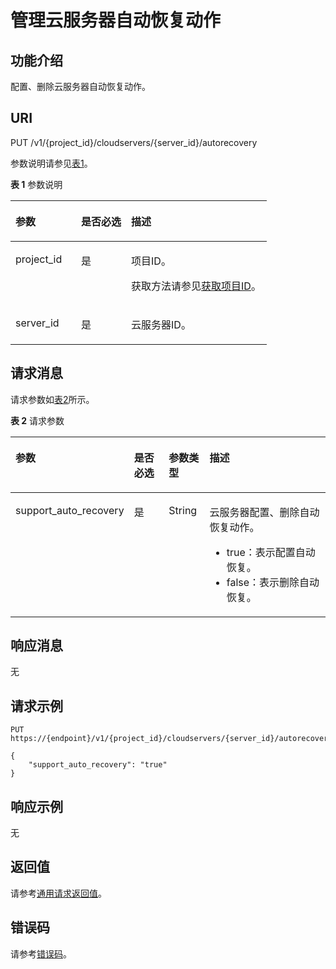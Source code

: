 # 管理云服务器自动恢复动作<a name="ecs_02_0206"></a>

## 功能介绍<a name="zh-cn_topic_0057973216_section42686800"></a>

配置、删除云服务器自动恢复动作。

## URI<a name="zh-cn_topic_0057972837_section48648066"></a>

PUT /v1/\{project\_id\}/cloudservers/\{server\_id\}/autorecovery

参数说明请参见[表1](#table32475667)。

**表 1**  参数说明

<a name="table32475667"></a>
<table><thead align="left"><tr id="row44937496"><th class="cellrowborder" valign="top" width="25.61%" id="mcps1.2.4.1.1"><p id="p16058544"><a name="p16058544"></a><a name="p16058544"></a>参数</p>
</th>
<th class="cellrowborder" valign="top" width="19.509999999999998%" id="mcps1.2.4.1.2"><p id="p25673664"><a name="p25673664"></a><a name="p25673664"></a>是否必选</p>
</th>
<th class="cellrowborder" valign="top" width="54.879999999999995%" id="mcps1.2.4.1.3"><p id="p66300913"><a name="p66300913"></a><a name="p66300913"></a>描述</p>
</th>
</tr>
</thead>
<tbody><tr id="row1664874"><td class="cellrowborder" valign="top" width="25.61%" headers="mcps1.2.4.1.1 "><p id="p637140"><a name="p637140"></a><a name="p637140"></a>project_id</p>
</td>
<td class="cellrowborder" valign="top" width="19.509999999999998%" headers="mcps1.2.4.1.2 "><p id="p51608407"><a name="p51608407"></a><a name="p51608407"></a>是</p>
</td>
<td class="cellrowborder" valign="top" width="54.879999999999995%" headers="mcps1.2.4.1.3 "><p id="p37593705"><a name="p37593705"></a><a name="p37593705"></a>项目ID。</p>
<p id="p1180512217438"><a name="p1180512217438"></a><a name="p1180512217438"></a>获取方法请参见<a href="获取项目ID.md">获取项目ID</a>。</p>
</td>
</tr>
<tr id="row41565035"><td class="cellrowborder" valign="top" width="25.61%" headers="mcps1.2.4.1.1 "><p id="p11324657"><a name="p11324657"></a><a name="p11324657"></a>server_id</p>
</td>
<td class="cellrowborder" valign="top" width="19.509999999999998%" headers="mcps1.2.4.1.2 "><p id="p44882061"><a name="p44882061"></a><a name="p44882061"></a>是</p>
</td>
<td class="cellrowborder" valign="top" width="54.879999999999995%" headers="mcps1.2.4.1.3 "><p id="p11568292"><a name="p11568292"></a><a name="p11568292"></a><span id="text10469105418241"><a name="text10469105418241"></a><a name="text10469105418241"></a>云服务器</span>ID。</p>
</td>
</tr>
</tbody>
</table>

## 请求消息<a name="zh-cn_topic_0057972837_section35179415"></a>

请求参数如[表2](#table10194370103926)所示。

**表 2**  请求参数

<a name="table10194370103926"></a>
<table><thead align="left"><tr id="row2464269103926"><th class="cellrowborder" valign="top" width="27.29272927292729%" id="mcps1.2.5.1.1"><p id="p65388140103926"><a name="p65388140103926"></a><a name="p65388140103926"></a>参数</p>
</th>
<th class="cellrowborder" valign="top" width="12.991299129912989%" id="mcps1.2.5.1.2"><p id="p2158837123413"><a name="p2158837123413"></a><a name="p2158837123413"></a>是否必选</p>
</th>
<th class="cellrowborder" valign="top" width="13.301330133013304%" id="mcps1.2.5.1.3"><p id="p61948020103926"><a name="p61948020103926"></a><a name="p61948020103926"></a>参数类型</p>
</th>
<th class="cellrowborder" valign="top" width="46.41464146414641%" id="mcps1.2.5.1.4"><p id="p29680796103926"><a name="p29680796103926"></a><a name="p29680796103926"></a>描述</p>
</th>
</tr>
</thead>
<tbody><tr id="row55334285103926"><td class="cellrowborder" valign="top" width="27.29272927292729%" headers="mcps1.2.5.1.1 "><p id="p52892102103926"><a name="p52892102103926"></a><a name="p52892102103926"></a>support_auto_recovery</p>
</td>
<td class="cellrowborder" valign="top" width="12.991299129912989%" headers="mcps1.2.5.1.2 "><p id="p15158337163413"><a name="p15158337163413"></a><a name="p15158337163413"></a>是</p>
</td>
<td class="cellrowborder" valign="top" width="13.301330133013304%" headers="mcps1.2.5.1.3 "><p id="p56401904103926"><a name="p56401904103926"></a><a name="p56401904103926"></a>String</p>
</td>
<td class="cellrowborder" valign="top" width="46.41464146414641%" headers="mcps1.2.5.1.4 "><p id="p4477201211456"><a name="p4477201211456"></a><a name="p4477201211456"></a><span id="text143713552245"><a name="text143713552245"></a><a name="text143713552245"></a>云服务器</span>配置、删除自动恢复动作。</p>
<a name="ul1796286911458"></a><a name="ul1796286911458"></a><ul id="ul1796286911458"><li>true：表示配置自动恢复。</li><li>false：表示删除自动恢复。</li></ul>
</td>
</tr>
</tbody>
</table>

## 响应消息<a name="section46887454104452"></a>

无

## 请求示例<a name="section23010434414"></a>

```
PUT https://{endpoint}/v1/{project_id}/cloudservers/{server_id}/autorecovery
```

```
{
    "support_auto_recovery": "true"
}
```

## 响应示例<a name="section1579918291477"></a>

无

## 返回值<a name="section38423777104228"></a>

请参考[通用请求返回值](通用请求返回值.md)。

## 错误码<a name="section85821649202813"></a>

请参考[错误码](错误码.md)。

